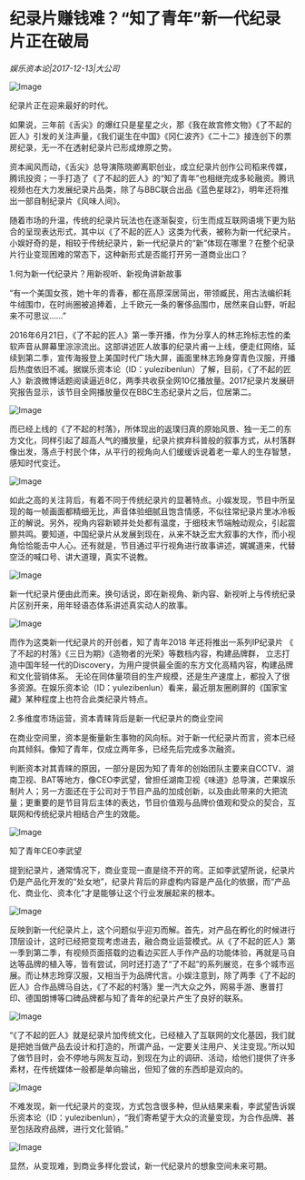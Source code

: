 # 纪录片赚钱难？“知了青年”新一代纪录片正在破局

*娱乐资本论|2017-12-13|大公司*

![Image](https://p2.pstatp.com/large/5935000466fd34834888)

纪录片正在迎来最好的时代。

如果说，三年前《舌尖》的爆红只是星星之火，那《我在故宫修文物》《了不起的匠人》引发的关注声量，《我们诞生在中国》《冈仁波齐》《二十二》接连创下的票房纪录，无一不在透射纪录片已形成燎原之势。

资本闻风而动，《舌尖》总导演陈晓卿离职创业，成立纪录片创作公司稻来传媒，腾讯投资；一手打造了《了不起的匠人》的“知了青年”也相继完成多轮融资。腾讯视频也在大力发展纪录片品类，除了与BBC联合出品《蓝色星球2》，明年还将推出一部自制纪录片《风味人间》。

随着市场的升温，传统的纪录片玩法也在逐渐裂变，衍生而成互联网语境下更为贴合的呈现表达形式，其中以《了不起的匠人》这类为代表，被称为新一代纪录片。小娱好奇的是，相较于传统纪录片，新一代纪录片的“新”体现在哪里？在整个纪录片行业变现困难的常态下，这种新形式是否能打开另一道商业出口？

1.何为新一代纪录片？用新视听、新视角讲新故事

“有一个美国女孩，她十年的青春，都在高原深居简出，带领臧民，用古法编织耗牛绒围巾，在时尚圈被追捧着，上千欧元一条的奢侈品围巾，居然来自山野，听起来不可思议……”

2016年6月21日，《了不起的匠人》第一季开播，作为分享人的林志玲标志性的柔软声音从屏幕里淙淙流出。这部讲述匠人故事的纪录片甫一上线，便走红网络，延续到第二季，宣传海报登上美国时代广场大屏，画面里林志玲身穿青色汉服，开播后热度依旧不减。据娱乐资本论（ID：yulezibenlun）了解，目前，《了不起的匠人》新浪微博话题阅读逼近8亿，两季共收获全网10亿播放量。2017纪录片发展研究报告显示，该节目全网播放量仅在BBC生态纪录片之后，位居第二。

![Image](http://p3.pstatp.com/large/593800011b97451c6fc8)

而已经上线的《了不起的村落》，所体现出的返璞归真的原始风景、独一无二的东方文化，同样引起了超高人气的播放量，纪录片摈弃科普般的叙事方式，从村落群像出发，落点于村民个体，从平行的视角向人们缓缓诉说着老一辈人的生存智慧，感知时代变迁。

![Image](http://p2.pstatp.com/large/5936000163a2053cb0dd)

如此之高的关注背后，有着不同于传统纪录片的显著特点。小娱发现，节目中所呈现的每一帧画面都精细无比，声音体验细腻且饱含情感，不似往常纪录片里冰冷板正的解说。另外，视角内容新颖并处处都有温度，于细枝末节端触动观众，引起震颤共鸣。要知道，中国纪录片从发展到现在，从来不缺乏宏大叙事的大作，而小视角恰恰能击中人心。还有就是，节目通过平行视角进行故事讲述，娓娓道来，代替空泛的喊口号、讲大道理，真实不说教。

![Image](http://p2.pstatp.com/large/593800011b967e38ae0e)

新一代纪录片便由此而来。换句话说，即在新视角、新内容、新视听上与传统纪录片区别开来，用年轻语态体系讲述真实动人的故事。

![Image](http://p1.pstatp.com/large/593700015defa407ee85)

而作为这类新一代纪录片的开创者，知了青年2018 年还将推出一系列IP纪录片 《 了不起的村落》《三日为期》《造物者的光荣》等数档内容，构建品牌群， 立志打造中国年轻一代的Discovery，为用户提供最全面的东方文化高精内容，构建品牌和文化营销体系。 无论在同体量项目的生产规模，还是生产速度上，都投入了很多资源。在娱乐资本论（ID：yulezibenlun）看来，最近朋友圈刷屏的《国家宝藏》某种程度上也符合此类纪录片特点。

2.多维度市场运营，资本青睐背后是新一代纪录片的商业空间

在商业空间里，资本是衡量新生事物的风向标。对于新一代纪录片而言，资本已经向其倾斜。像知了青年，仅成立两年多，已经先后完成多次融资。

判断资本对其青睐的原因，一部分是因为知了青年的创始团队主要来自CCTV、湖南卫视、BAT等地方，像CEO李武望，曾担任湖南卫视《味道》总导演，芒果娱乐制片人；另一方面还在于公司对于节目产品的加成创新，以及由此带来的大把流量；更重要的是节目背后主体的表达，节目价值观与品牌价值观和受众的契合，互联网和传统纪录片相结合产生的效能。

![Image](http://p3.pstatp.com/large/5936000163a3ea35fb79)

知了青年CEO李武望

提到纪录片，通常情况下，商业变现一直是绕不开的弯。正如李武望所说，纪录片仍是产品化开发的“处女地”，纪录片背后的非虚构内容是产品化的依据，而“产品化、商业化、资本化”才是能够让这个行业发展起来的根本。

![Image](http://p3.pstatp.com/large/59390000b8207cbe1269)

反映到新一代纪录片上，这个问题似乎迎刃而解。首先，对产品在孵化的时候进行顶层设计，这时已经把变现考虑进去，融合商业运营模式。从《了不起的匠人》第一季到第二季，有视频页面搭载的边看边买匠人手作产品的功能体验，再就是马自达等品牌的植入等，皆有尝试，同时还打造了“了不起”的系列展览，在多个城市巡展。而让林志玲穿汉服，又相当于为品牌代言。小娱注意到，除了两季《了不起的匠人》合作品牌马自达，《了不起的村落》里一汽大众之外，网易手游、惠普打印、德国朗博等口碑品牌都与知了青年的纪录片产生了良好的联系。

![Image](http://p2.pstatp.com/large/593800011b9e8d7efbe7)

“《了不起的匠人》就是纪录片加传统文化，已经植入了互联网的文化基因，我们就是把她当做产品去设计和打造的，所谓产品，一定要关注用户、关注变现。”所以知了做节目时，会不停地与网友互动，到现在为止的调研、活动，给他们提供了许多素材，在传统媒体一般都是单向输出，但知了做的东西却是双向的。

![Image](http://p2.pstatp.com/large/593800011b9dba762fca)

不难发现，新一代纪录片的变现，方式包含很多种，但从结果来看，李武望告诉娱乐资本论（ID：yulezibenlun），“我们寄希望于大众的流量变现，为合作品牌、甚至包括政府品牌，进行文化营销。”

![Image](http://p3.pstatp.com/large/5936000163a548bf5592)

显然，从变现难，到商业多样化尝试，新一代纪录片的想象空间未来可期。

